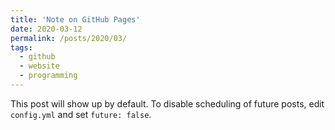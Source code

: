 ```yaml
---
title: 'Note on GitHub Pages'
date: 2020-03-12
permalink: /posts/2020/03/
tags:
  - github
  - website
  - programming
---
```


This post will show up by default. To disable scheduling of future posts, edit `config.yml` and set `future: false`.
